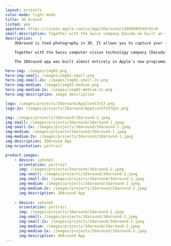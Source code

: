 ```yaml
---
layout: projects
color-mode: light-mode
title: 3D Around
listed: yes
appstore: https://itunes.apple.com/us/app/3daround/id940090549?mt=8
small-description: Together with the Swiss company Dacuda we built an app making use of their advanced computer vision technology.
description:   |
    3DAround is food photography in 3D. It allows you to capture your food (or really almost any object) in 3D using only the camera of your iPhone.

    Together with the Swiss computer vision technology company [Dacuda](http://dacuda.com) we built an app making use of their advanced computer vision technology. Using 3DAround you can capture food or everyday objects and create a 3D model. This model can be uploaded and shared with your friends.

    The 3DAround app was built almost entirely in Apple's new programming language Swift using the latest iOS technologies available. It incorporates motion sensors and OpenGL.

hero-img: /images/img02.png
hero-img-small: /images/img02-small.png
hero-img-small-2x: /images/img02-small-2x.png
hero-img-medium: /images/img02-medium.png
hero-img-medium-2x: /images/img02-medium-2x.png
hero-img-description: image description

logo: /images/projects/3daround/AppIcon57x57.png
logo-2x: /images/projects/3daround/AppIcon57x57@2x.png

img: /images/projects/3daround/3daround-1.jpeg
img-small: /images/projects/3daround/3daround-1.jpeg
img-small-2x: /images/projects/3daround/3daround-1.jpeg
img-medium: /images/projects/3daround/3daround-1.jpeg
img-medium-2x: /images/projects/3daround/3daround-1.jpeg
img-description: 3DAround App
img-orientation: portrait

product-images:
    - device: iphone5
      orientation: portrait
      img: /images/projects/3daround/3daround-2.jpeg
      img-small: /images/projects/3daround/3daround-2.jpeg
      img-small-2x: /images/projects/3daround/3daround-2.jpeg
      img-medium: /images/projects/3daround/3daround-2.jpeg
      img-medium-2x: /images/projects/3daround/3daround-2.jpeg
      img-description: 3DAround App
    
    - device: iphone5
      orientation: portrait
      img: /images/projects/3daround/3daround-2.jpeg
      img-small: /images/projects/3daround/3daround-2.jpeg
      img-small-2x: /images/projects/3daround/3daround-2.jpeg
      img-medium: /images/projects/3daround/3daround-2.jpeg
      img-medium-2x: /images/projects/3daround/3daround-2.jpeg
      img-description: 3DAround App
---
```

